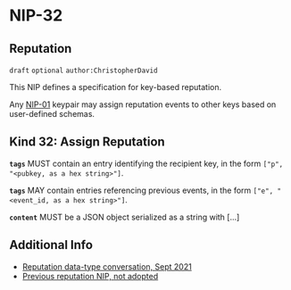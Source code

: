 
NIP-32
======

Reputation
-----------

`draft` `optional` `author:ChristopherDavid`

This NIP defines a specification for key-based reputation.

Any [NIP-01](https://github.com/nostr-protocol/nips/blob/master/01.md) keypair may assign reputation events to other keys based on user-defined schemas.

## Kind 32: Assign Reputation

**`tags`** MUST contain an entry identifying the recipient key, in the form `["p", "<pubkey, as a hex string>"]`.

**`tags`** MAY contain entries referencing previous events, in the form `["e", "<event_id, as a hex string>"]`.

**`content`** MUST be a JSON object serialized as a string with [...]

Additional Info
---------------

- [Reputation data-type conversation, Sept 2021](https://github.com/nostr-protocol/nostr/issues/20)
- [Previous reputation NIP, not adopted](https://github.com/nostr-protocol/nostr/pull/72/files)
